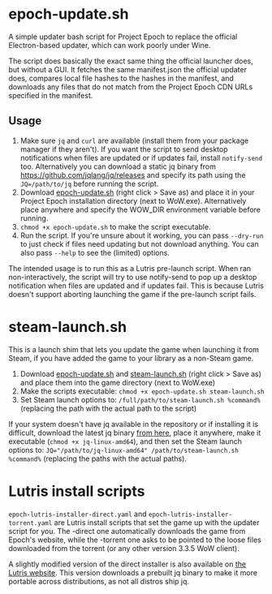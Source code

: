 # epoch-update.sh

A simple updater bash script for Project Epoch to replace the official Electron-based updater, which can work poorly under Wine.

The script does basically the exact same thing the official launcher does, but without a GUI. It fetches the same manifest.json the official updater does, compares local file hashes to the hashes in the manifest, and downloads any files that do not match from the Project Epoch CDN URLs specified in the manifest.

## Usage


1. Make sure `jq` and `curl` are available (install them from your package manager if they aren't). If you want the script to send desktop notifications when files are updated or if updates fail, install `notify-send` too. Alternatively you can download a static jq binary from https://github.com/jqlang/jq/releases and specify its path using the `JQ=/path/to/jq` before running the script.
2. Download [epoch-update.sh](https://github.com/brndd/epoch-update.sh/raw/refs/heads/master/epoch-update.sh) (right click > Save as) and place it in your Project Epoch installation directory (next to WoW.exe). Alternatively place anywhere and specify the WOW_DIR environment variable before running.
3. `chmod +x epoch-update.sh` to make the script executable.
4. Run the script. If you're unsure about it working, you can pass `--dry-run` to just check if files need updating but not download anything. You can also pass `--help` to see the (limited) options.

The intended usage is to run this as a Lutris pre-launch script. When ran non-interactively, the script will try to use notify-send to pop up a desktop notification when files are updated and if updates fail. This is because Lutris doesn't support aborting launching the game if the pre-launch script fails.

# steam-launch.sh

This is a launch shim that lets you update the game when launching it from Steam, if you have added the game to your library as a non-Steam game.

1. Download [epoch-update.sh](https://github.com/brndd/epoch-update.sh/raw/refs/heads/master/epoch-update.sh) and [steam-launch.sh](https://github.com/brndd/epoch-update.sh/raw/refs/heads/master/steam-launch.sh) (right click > Save as) and place them into the game directory (next to WoW.exe)
2. Make the scripts executable: `chmod +x epoch-update.sh steam-launch.sh`
3. Set Steam launch options to: `/full/path/to/steam-launch.sh %command%` (replacing the path with the actual path to the script)

If your system doesn't have jq available in the repository or if installing it is difficult, download the latest jq binary [from here](https://github.com/jqlang/jq/releases/latest/download/jq-linux-amd64), place it anywhere, make it executable (`chmod +x jq-linux-amd64`), and then set the Steam launch options to: `JQ="/path/to/jq-linux-amd64" /path/to/steam-launch.sh %command%` (replacing the paths with the actual paths).


# Lutris install scripts

`epoch-lutris-installer-direct.yaml` and `epoch-lutris-installer-torrent.yaml` are Lutris install scripts that set the game up with the updater script for you. The -direct one automatically downloads the game from Epoch's website, while the -torrent one asks to be pointed to the loose files downloaded from the torrent (or any other version 3.3.5 WoW client).

A slightly modified version of the direct installer is also available on [the Lutris website](https://lutris.net/games/project-epoch/). This version downloads a prebuilt jq binary to make it more portable across distributions, as not all distros ship jq.
